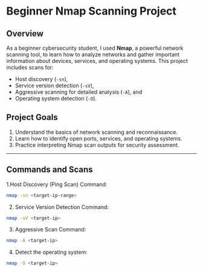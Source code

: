 # Beginner Nmap Scanning Project

## Overview
As a beginner cybersecurity student, I used **Nmap**, a powerful network scanning tool, to learn how to analyze networks and gather important information about devices, services, and operating systems. This project includes scans for:
- Host discovery (`-sn`),
- Service version detection (`-sV`),
- Aggressive scanning for detailed analysis (`-A`), and
- Operating system detection (`-O`).

## Project Goals
1. Understand the basics of network scanning and reconnaissance.
2. Learn how to identify open ports, services, and operating systems.
3. Practice interpreting Nmap scan outputs for security assessment.

---

## Commands and Scans
1.Host Discovery (Ping Scan)
Command: 
   ```bash
   nmap -sn <target-ip-range>
```
2. Service Version Detection
Command:
```bash
nmap -sV <target-ip>
```
3. Aggressive Scan
Command:
```bash
nmap -A <target-ip>
```
4. Detect the operating system:
```bash
nmap -O <target-ip>
```
